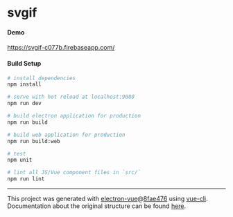 # svgif

#### Demo
https://svgif-c077b.firebaseapp.com/

#### Build Setup

``` bash
# install dependencies
npm install

# serve with hot reload at localhost:9080
npm run dev

# build electron application for production
npm run build

# build web application for production
npm run build:web

# test
npm unit

# lint all JS/Vue component files in `src/`
npm run lint

```

---

This project was generated with [electron-vue](https://github.com/SimulatedGREG/electron-vue)@[8fae476](https://github.com/SimulatedGREG/electron-vue/tree/8fae4763e9d225d3691b627e83b9e09b56f6c935) using [vue-cli](https://github.com/vuejs/vue-cli). Documentation about the original structure can be found [here](https://simulatedgreg.gitbooks.io/electron-vue/content/index.html).
